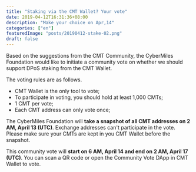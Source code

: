 ```yaml
---
title: "Staking via the CMT Wallet? Your vote"
date: 2019-04-12T16:31:36+08:00
description: "Make your choice on Apr,14"
categories: ["en"]
featuredImage: "posts/20190412-stake-02.png"
draft: false
---
```


Based on the suggestions from the CMT Community, the CyberMiles Foundation would like to initiate a community vote on whether we should support DPoS staking from the CMT Wallet. 

The voting rules are as follows. 


* CMT Wallet is the only tool to vote;
* To participate in voting, you should hold at least 1,000 CMTs;
* 1 CMT per vote;
* Each CMT address can only vote once;


The CyberMiles Foundation will **take a snapshot of all CMT addresses on 2 AM, April 13 (UTC)**. Exchange addresses can't participate in the vote. Please make sure your CMTs are kept in you CMT Wallet before the snapshot.

This community vote will **start on 6 AM, April 14 and end on 2 AM, April 17 (UTC)**. You can scan a QR code or open the Community Vote DApp in CMT Wallet to vote.

